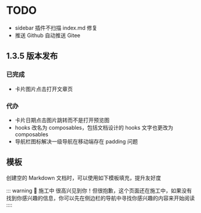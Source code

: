 # TODO

- sidebar 插件不扫描 index.md 修复
- 推送 Github 自动推送 Gitee

## 1.3.5 版本发布

### 已完成

- 卡片图片点击打开文章页

### 代办

- 卡片日期点击图片跳转而不是打开预览图
- hooks 改名为 composables，包括文档设计的 hooks 文字也更改为 composables
- 导航栏图标解决一级导航在移动端存在 padding 问题

## 模板

创建空的 Markdown 文档时，可以使用如下模板填充，提升友好度

::: warning 🚧 施工中
很高兴见到你！但很抱歉，这个页面还在施工中，如果没有找到你感兴趣的信息，你可以先在侧边栏的导航中寻找你感兴趣的内容来开始阅读
::::
